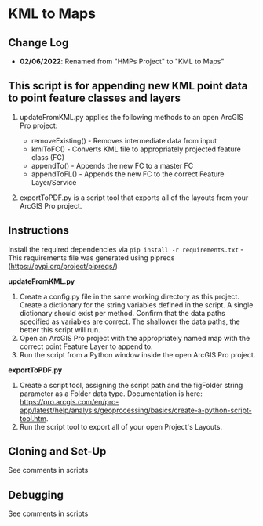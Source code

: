 # KML to Maps

## Change Log

- **02/06/2022**: Renamed from "HMPs Project" to "KML to Maps"

## This script is for appending new KML point data to point feature classes and layers

1. updateFromKML.py applies the following methods to an open ArcGIS Pro project:
    -   removeExisting() - Removes intermediate data from input
    -   kmlToFC() - Converts KML file to appropriately projected feature class (FC)
    -   appendTo() - Appends the new FC to a master FC  
    -   appendToFL() - Appends the new FC to the correct Feature Layer/Service

2. exportToPDF.py is a script tool that exports all of the layouts from your ArcGIS Pro project. 

## Instructions

Install the required dependencies via `pip install -r requirements.txt`
    - This requirements file was generated using pipreqs (https://pypi.org/project/pipreqs/)

**updateFromKML.py**

1. Create a config.py file in the same working directory as this project. Create a dictionary for the string variables defined in the script. A single dictionary should exist per method. Confirm that the data paths specified as variables are correct. The shallower the data paths, the better this script will run. 
2. Open an ArcGIS Pro project with the appropriately named map with the correct point Feature Layer to append to. 
3. Run the script from a Python window inside the open ArcGIS Pro project.

**exportToPDF.py**

1. Create a script tool, assigning the script path and the figFolder string parameter as a Folder data type. Documentation is here: https://pro.arcgis.com/en/pro-app/latest/help/analysis/geoprocessing/basics/create-a-python-script-tool.htm. 
2. Run the script tool to export all of your open Project's Layouts.

## Cloning and Set-Up 

See comments in scripts

## Debugging

See comments in scripts
